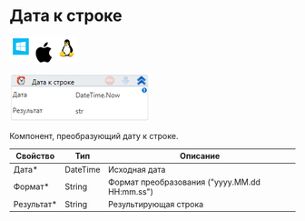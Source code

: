 # Дата к строке

![](<../../../../.gitbook/assets/image (574).png>)

![](<../../../../.gitbook/assets/image (36).png>)

Компонент, преобразующий дату к строке.

| Свойство    | Тип      | Описание                                      |
| ----------- | -------- | --------------------------------------------- |
| Дата\*      | DateTime | Исходная дата                                 |
| Формат\*    | String   | Формат преобразования ("yyyy.MM.dd HH:mm.ss") |
| Результат\* | String   | Результирующая строка                         |

